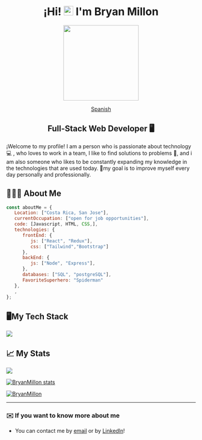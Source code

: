 
<div align="center">

# ¡Hi! <img src="https://media.giphy.com/media/hvRJCLFzcasrR4ia7z/giphy.gif" width="25px"> I'm Bryan Millon </h1>

<img src="https://media2.giphy.com/media/zhYSVCirREeIZtONCI/giphy.gif?cid=ecf05e47fgjyv7k23bs3tpq8imq2tdf299yjveksn3ddl1uw&rid=giphy.gif" width=200 />

[Spanish](./README-sp.md)

## Full-Stack Web Developer 🖥️

</div>

¡Welcome to my profile! I am a person who is passionate about technology 💻 , who loves to work in a team, I like to find solutions to problems 🚀, and i am also someone who likes to be constantly expanding my knowledge in the technologies that are used today. 🎯my goal is to improve myself every day personally and professionally. <br/>

## 🙋🏻‍♂️ About Me 

```javascript
const aboutMe = {
   Location: ["Costa Rica, San Jose"],
   currentOccupation: ["open for job opportunities"],
   code: [Javascript, HTML, CSS,],
   technologies: {
      frontEnd: {
         js: ["React", "Redux"],
         css: ["Tailwind","Bootstrap"]
      },
      backEnd: {
         js: ["Node", "Express"],
      },
      databases: ["SQL", "postgreSQL"],
      FavoriteSuperhero: "Spiderman"
   },
   ,
};
```

## 🖥️My Tech Stack
<p align="left">
  <a href="https://skillicons.dev">
    <img src="https://skillicons.dev/icons?i=js,html,css,styledcomponents,tailwind,bootstrap,react,redux,nodejs,express,postgres,git,github" />
  </a>
</p>

## 📈 My Stats
<a href="http://www.github.com/BryanMillon"><img src="https://github-readme-streak-stats.herokuapp.com/?user=BryanMillon&stroke=0891b2&background=1c1917&ring=0891b2&fire=0891b2&currStreakNum=0891b2&currStreakLabel=0891b2&sideNums=0891b2&sideLabels=0891b2&dates=0891b2&hide_border=true" /></a>

<a href="http://www.github.com/BryanMillon
"><img src="https://github-readme-stats.vercel.app/api?username=BryanMillon&show_icons=true&hide=&count_private=true&title_color=0891b2&text_color=0891b2&icon_color=0891b2&bg_color=1c1917&hide_border=true&show_icons=true" alt="BryanMillon
 stats" /></a>

<a href="https://github.com/BryanMillon
" align="left"><img src="https://github-readme-stats.vercel.app/api/top-langs/?username=BryanMillon&langs_count=10&title_color=0891b2&text_color=0891b2&icon_color=0891b2&bg_color=1c1917&hide_border=true&locale=en&custom_title=Top%20%Languages" alt="BryanMillon
" /></a>

---

### ✉️ If you want to know more about me
* You can contact me by [email](mailto:bryanmillon31@gmail.com) or by [Linkedln](https://www.linkedin.com/in/bryan-millon)!




